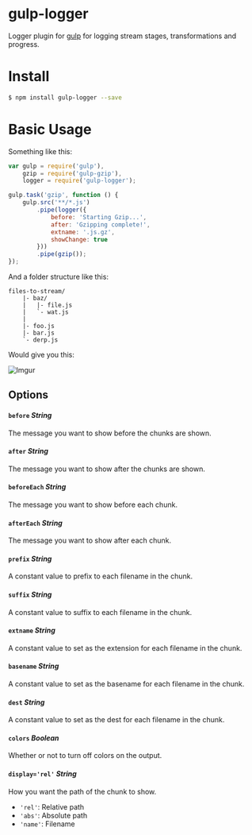 gulp-logger
===========

Logger plugin for [gulp](http://gulpjs.com/) for logging stream stages, transformations and progress.

# Install

```bash
$ npm install gulp-logger --save
```

# Basic Usage

Something like this:

```js
var gulp = require('gulp'),
    gzip = require('gulp-gzip'),
    logger = require('gulp-logger');

gulp.task('gzip', function () {
    gulp.src('**/*.js')
        .pipe(logger({
            before: 'Starting Gzip...',
            after: 'Gzipping complete!',
            extname: '.js.gz',
            showChange: true
        }))
        .pipe(gzip());
});
```

And a folder structure like this:

```text
files-to-stream/
    |- baz/
    |   |- file.js
    |   `- wat.js
    |
    |- foo.js
    |- bar.js
    `- derp.js
```

Would give you this:

![Imgur](http://i.imgur.com/NvKNwAY.png)

## Options

#### `before` *String*
The message you want to show before the chunks are shown.

#### `after` *String*
The message you want to show after the chunks are shown.

#### `beforeEach` *String*
The message you want to show before each chunk.

#### `afterEach` *String*
The message you want to show after each chunk.

#### `prefix` *String*
A constant value to prefix to each filename in the chunk.

#### `suffix` *String*
A constant value to suffix to each filename in the chunk.

#### `extname` *String*
A constant value to set as the extension for each filename in the chunk.

#### `basename` *String*
A constant value to set as the basename for each filename in the chunk.

#### `dest` *String*
A constant value to set as the dest for each filename in the chunk.

#### `colors` *Boolean*
Whether or not to turn off colors on the output.

#### `display='rel'` *String*

How you want the path of the chunk to show.
- `'rel'`: Relative path
- `'abs'`: Absolute path
- `'name'`: Filename
